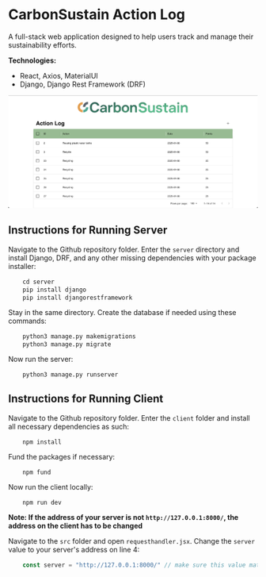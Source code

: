 # CarbonSustain Action Log
A full-stack web application designed to help users track and manage their sustainability efforts.

**Technologies:**
- React, Axios, MaterialUI
- Django, Django Rest Framework (DRF)

<div align="center"">
<img src="./client/public/screenshot.png" alt="Project Screenshot" width="600">
</div>

## Instructions for Running Server
Navigate to the Github repository folder. Enter the `server` directory and install Django, DRF, and any other missing dependencies with your package installer:
```
    cd server
    pip install django
    pip install djangorestframework
```

Stay in the same directory. Create the database if needed using these commands:
```
    python3 manage.py makemigrations
    python3 manage.py migrate
```

Now run the server:
```
    python3 manage.py runserver
```

## Instructions for Running Client
Navigate to the Github repository folder. Enter the `client` folder and install all necessary dependencies as such:
```
    npm install
```
Fund the packages if necessary:
```
    npm fund
```
Now run the client locally:
```
    npm run dev
```

**Note: If the address of your server is not `http://127.0.0.1:8000/`, the address on the client has to be changed**

Navigate to the `src` folder and open `requesthandler.jsx`. Change the `server` value to your server's address on line 4:
```javascript
    const server = "http://127.0.0.1:8000/" // make sure this value matches your server
```
